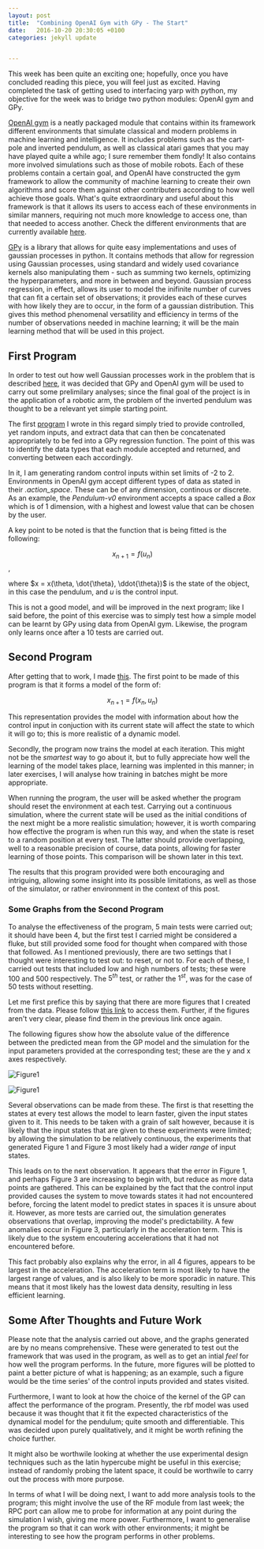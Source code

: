 ```yaml
---
layout: post
title:  "Combining OpenAI Gym with GPy - The Start"
date:   2016-10-20 20:30:05 +0100
categories: jekyll update


---
```

This week has been quite an exciting one; hopefully, once you have concluded reading this piece, you will feel just as excited. Having completed the task of getting used to interfacing yarp with python, my objective for the week was to bridge two python modules: OpenAI gym and GPy.

[OpenAI gym](https://gym.openai.com/) is a neatly packaged module that contains within its framework different environments that simulate classical and modern problems in machine learning and intelligence. It includes problems such as the cart-pole and inverted pendulum, as well as classical atari games that you may have played quite a while ago; I sure remember them fondly! It also contains more involved simulations such as those of mobile robots. Each of these problems contain a certain goal, and OpenAI have constructed the gym framework to allow the community of machine learning to create their own algorithms and score them against other contributers according to how well achieve those goals. What's quite extraordinary and useful about this framework is that it allows its users to access each of these environments in similar manners, requiring not much more knowledge to access one, than that needed to access another. Check the different environments that are currently available [here](https://gym.openai.com/envs).

[GPy](http://github.com/SheffieldML/GPy) is a library that allows for quite easy implementations and uses of gaussian processes in python. It contains methods that allow for regression using Gaussian processes, using standard and widely used covariance kernels also manipulating them - such as summing two kernels, optimizing the hyperparameters, and more in between and beyond. Gaussian process regression, in effect, allows its user to model the inifinite number of curves that can fit a certain set of observations; it provides each of these curves with how likely they are to occur, in the form of a gaussian distribution. This gives this method phenomenal versatility and efficiency in terms of the number of observations needed in machine learning; it will be the main learning method that will be used in this project.

## First Program

In order to test out how well Gaussian processes work in the problem that is described [here](https://gympy.github.io/about/), it was decided that GPy and OpenAI gym will be used to carry out some prelimilary analyses; since the final goal of the project is in the application of a robotic arm, the problem of the inverted pendulum was thought to be a relevant yet simple starting point.

The first [program](https://github.com/janithPet/FYP/blob/master/Code/Semester1/OpenAI/Tutorial.ipynb) I wrote in this regard simply tried to provide controlled, yet random inputs, and extract data that can then be concatenated appropriately to be fed into a GPy regression function. The point of this was to identify the data types that each module accepted and returned, and converting between each accordingly.

In it, I am generating random control inputs within set limits of -2 to 2. Environments in OpenAI gym accept different types of data as stated in their *.action_space*. These can be of any dimension, continous or discrete. As an example, the *Pendulum-v0* environment accepts a space called a *Box* which is of 1 dimension, with a highest and lowest value that can be chosen by the user.

A key point to be noted is that the function that is being fitted is the following:

$$ x _ {n+1} = f(u _ n) $$,

where $x = x(\theta, \dot{\theta}, \ddot{\theta})$ is the state of the object, in this case the pendulum, and $u$ is the control input.

This is not a good model, and will be improved in the next program; like I said before, the point
of this exercise was to simply test how a simple model can be learnt by GPy using data from OpenAI gym. Likewise, the program only learns once after a 10 tests are carried out.

## Second Program

After getting that to work, I made [this](https://github.com/janithPet/FYP/blob/master/Code/Semester1/OpenAI/Learning_2.ipynb). The first point to be made of this program is that it forms a model of the form of:

$$x_{n+1} = f(x_n, u_n)$$

This representation provides the model with information about how the control input in conjuction with its current state will affect the state to which it will go to; this is more realistic of a dynamic model.

Secondly, the program now trains the model at each iteration. This might not be the *smartest* way to go about it, but to fully appreciate how well the learning of the model takes place, learning was implented in this manner; in later exercises, I will analyse how training in batches might be more appropriate.

When running the program, the user will be asked whether the program should reset the environment at each test. Carrying out a continuous simulation, where the current state will be used as the initial conditions of the next might be a more realistic simulation; however, it is worth comparing how effective the program is when run this way, and when the state is reset to a random position at every test. The latter should provide overlapping, well to a reasonable precision of course, data points, allowing for faster learning of those points. This comparison will be shown later in this text.

The results that this program provided were both encouraging and intriguing, allowing some insight into its possible limitations, as well as those of the simulator, or rather environment in the context of this post.

### Some Graphs from the Second Program

To analyse the effectiveness of the program, 5 main tests were carried out; it should have been 4, but the first test I carried might be considered a fluke, but still provided some food for thought when compared with those that followed. As I mentioned previously, there are two settings that I thought were interesting to test out: to reset, or not to. For each of these, I carried out tests that included low and high numbers of tests; these were 100 and 500 respectively. The $5^{th}$ test, or rather the $1^{st}$, was for the case of 50 tests without resetting.

Let me first prefice this by saying that there are more figures that I created from the data. Please follow [this link](https://github.com/janithPet/FYP/tree/master/Code/Semester1/OpenAI/Learning_2_Figs) to access them. Further, if the figures aren't very clear, please find them in the previous link once again.

The following figures show how the absolute value of the difference between the predicted mean from the GP model and the simulation for the input parameters provided at the corresponding test; these are the y and x axes respectively.

![Figure1]({{site_url}}/pictures/Combining1.gif)

![Figure1]({{site_url}}/pictures/Combining1.1.gif)

Several observations can be made from these. The first is that resetting the states at every test allows the model to learn faster, given the input states given to it. This needs to be taken with a grain of salt however, because it is likely that the input states that are given to these experiments were limited; by allowing the simulation to be relatively continuous, the experiments that generated Figure 1 and Figure 3 most likely had a wider *range* of input states.

This leads on to the next observation. It appears that the error in Figure 1, and perhaps Figure 3 are increasing to begin with, but reduce as more data points are gathered. This can be explained by the fact that the control input provided causes the system to move towards states it had not encountered before, forcing the latent model to predict states in spaces it is unsure about it. However, as more tests are carried out, the simulation generates observations that overlap, improving the model's predictability. A few anomalies occur in Figure 3, particularly in the acceleration term. This is likely due to the system encoutering accelerations that it had not encountered before.

This fact probably also explains why the error, in all 4 figures, appears to be largest in the acceleration. The acceleration term is most likely to have the largest range of values, and is also likely to be more sporadic in nature. This means that it most likely has the lowest data density, resulting in less efficient learning.

## Some After Thoughts and Future Work

Please note that the analysis carried out above, and the graphs generated are by no means comprehensive. These were generated to test out the framework that was used in the program, as well as to get an intial *feel* for how well the program performs. In the future, more figures will be plotted to paint a better picture of what is happening; as an example, such a figure would be the time series' of the control inputs provided and states visited.  

Furthermore, I want to look at how the choice of the kernel of the GP can affect the performance of the program. Presently, the rbf model was used because it was thought that it fit the expected characteristics of the dynamical model for the pendulum; quite smooth and differentiable. This was decided upon purely qualitatively, and it might be worth refining the choice further.

It might also be worthwile looking at whether the use experimental design techniques such as the latin hypercube might be useful in this exercise; instead of randomly probing the latent space, it could be worthwile to carry out the process with more purpose.

In terms of what I will be doing next, I want to add more analysis tools to the program; this might involve the use of the RF module from last week; the RPC port can allow me to probe for information at any point during the simulation I wish, giving me more power. Furthermore, I want to generalise the program so that it can work with other environments; it might be interesting to see how the program performs in other problems.  
